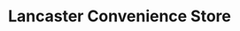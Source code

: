 ---
title: "Lancaster Convenience Store"
url: /lancaster/lancaster-convenience-store/
shop: convenience
---